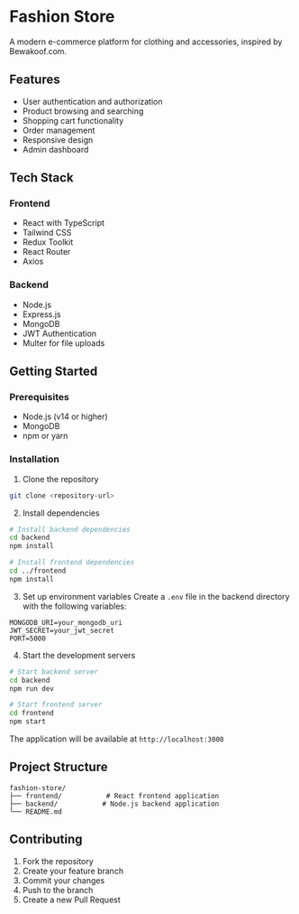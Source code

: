 # Fashion Store

A modern e-commerce platform for clothing and accessories, inspired by Bewakoof.com.

## Features

- User authentication and authorization
- Product browsing and searching
- Shopping cart functionality
- Order management
- Responsive design
- Admin dashboard

## Tech Stack

### Frontend
- React with TypeScript
- Tailwind CSS
- Redux Toolkit
- React Router
- Axios

### Backend
- Node.js
- Express.js
- MongoDB
- JWT Authentication
- Multer for file uploads

## Getting Started

### Prerequisites
- Node.js (v14 or higher)
- MongoDB
- npm or yarn

### Installation

1. Clone the repository
```bash
git clone <repository-url>
```

2. Install dependencies
```bash
# Install backend dependencies
cd backend
npm install

# Install frontend dependencies
cd ../frontend
npm install
```

3. Set up environment variables
Create a `.env` file in the backend directory with the following variables:
```
MONGODB_URI=your_mongodb_uri
JWT_SECRET=your_jwt_secret
PORT=5000
```

4. Start the development servers
```bash
# Start backend server
cd backend
npm run dev

# Start frontend server
cd frontend
npm start
```

The application will be available at `http://localhost:3000`

## Project Structure

```
fashion-store/
├── frontend/           # React frontend application
├── backend/           # Node.js backend application
└── README.md
```

## Contributing

1. Fork the repository
2. Create your feature branch
3. Commit your changes
4. Push to the branch
5. Create a new Pull Request 